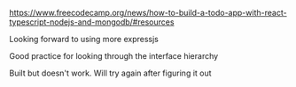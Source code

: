 https://www.freecodecamp.org/news/how-to-build-a-todo-app-with-react-typescript-nodejs-and-mongodb/#resources

Looking forward to using more expressjs

Good practice for looking through the interface hierarchy 

Built but doesn't work. Will try again after figuring it out
